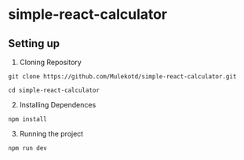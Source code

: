 # simple-react-calculator

## Setting up

1. Cloning Repository

```
git clone https://github.com/Mulekotd/simple-react-calculator.git

cd simple-react-calculator
```

2. Installing Dependences

```
npm install
```

3. Running the project

```
npm run dev
```
